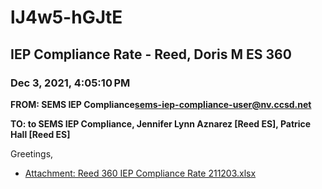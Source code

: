 # lJ4w5-hGJtE
## IEP Compliance Rate - Reed, Doris M ES 360
### Dec 3, 2021, 4:05:10 PM
**FROM: SEMS IEP Compliance<sems-iep-compliance-user@nv.ccsd.net>**

**TO: to SEMS IEP Compliance, Jennifer Lynn Aznarez [Reed ES], Patrice Hall [Reed ES]**


Greetings,  





* [Attachment: Reed 360 IEP Compliance Rate 211203.xlsx](lJ4w5-hGJtE-attachment-1.xlsx)
